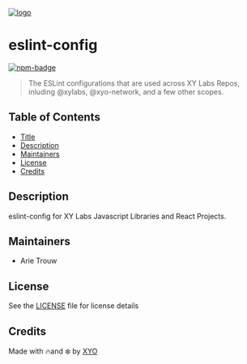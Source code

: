 [![logo][]](https://xyo.network)

# eslint-config

[![npm-badge][]][npm-link]

> The ESLint configurations that are used across XY Labs Repos, inluding @xylabs, @xyo-network, and a few other scopes.

## Table of Contents

-   [Title](#eslint-config)
-   [Description](#description)
-   [Maintainers](#maintainers)
-   [License](#license)
-   [Credits](#credits)

## Description

eslint-config for XY Labs Javascript Libraries and React Projects.

## Maintainers

-   Arie Trouw

## License

See the [LICENSE](LICENSE) file for license details

## Credits

Made with 🔥and ❄️ by [XYO](https://xyo.network)

[logo]: https://cdn.xy.company/img/brand/XYPersistentCompany_Logo_Icon_Colored.svg

[npm-badge]: https://img.shields.io/npm/v/@xylabs/eslint-config.svg
[npm-link]: https://www.npmjs.com/package/@xylabs/eslint-config
